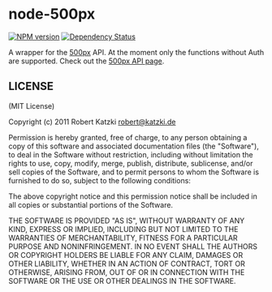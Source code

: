 # node-500px

[![NPM version](https://badge.fury.io/js/500px.png)](http://badge.fury.io/js/500px) [![Dependency Status](https://gemnasium.com/ro-ka/node-500px.png)](https://gemnasium.com/ro-ka/node-500px)

A wrapper for the [500px](http://500px.com) API. At the moment only the functions without Auth are supported. Check out the [500px API page](http://developers.500px.com/).

## LICENSE

(MIT License)

Copyright (c) 2011 Robert Katzki <robert@katzki.de>

Permission is hereby granted, free of charge, to any person obtaining
a copy of this software and associated documentation files (the
"Software"), to deal in the Software without restriction, including
without limitation the rights to use, copy, modify, merge, publish,
distribute, sublicense, and/or sell copies of the Software, and to
permit persons to whom the Software is furnished to do so, subject to
the following conditions:

The above copyright notice and this permission notice shall be
included in all copies or substantial portions of the Software.

THE SOFTWARE IS PROVIDED "AS IS", WITHOUT WARRANTY OF ANY KIND,
EXPRESS OR IMPLIED, INCLUDING BUT NOT LIMITED TO THE WARRANTIES OF
MERCHANTABILITY, FITNESS FOR A PARTICULAR PURPOSE AND
NONINFRINGEMENT. IN NO EVENT SHALL THE AUTHORS OR COPYRIGHT HOLDERS BE
LIABLE FOR ANY CLAIM, DAMAGES OR OTHER LIABILITY, WHETHER IN AN ACTION
OF CONTRACT, TORT OR OTHERWISE, ARISING FROM, OUT OF OR IN CONNECTION
WITH THE SOFTWARE OR THE USE OR OTHER DEALINGS IN THE SOFTWARE.
